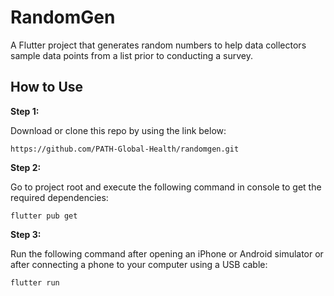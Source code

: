 # RandomGen

A Flutter project that generates random numbers to help data collectors sample data points from a list prior to conducting a survey.

## How to Use

**Step 1:**

Download or clone this repo by using the link below:

```
https://github.com/PATH-Global-Health/randomgen.git
```

**Step 2:**

Go to project root and execute the following command in console to get the required dependencies:

```
flutter pub get
```

**Step 3:**

Run the following command after opening an iPhone or Android simulator or after connecting a phone to your computer using a USB cable:

```
flutter run
```
